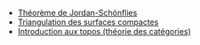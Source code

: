 * [Théorème de Jordan-Schönflies](files/schonfliesPS.pdf)
* [Triangulation des surfaces compactes](files/surftriangPS.pdf)
* [Introduction aux topos (théorie des catégories)](files/toposPresentation-PSorya.pdf)

